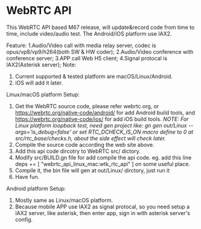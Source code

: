 # WebRTC API
This WebRTC API based M67 release, will update&record code from time to time, include video/audio test. The Android/iOS platform use IAX2.

Feature:
1.Audio/Video call with media relay server, codec is opus/vp8/vp9/h264(both SW & HW coder);
2.Audio/Video conference with conference server;
3.APP call Web H5 client;
4.Signal protocal is IAX2(Asterisk server);
Note:
1. Current supported & tested platform are macOS/Linux/Android.
2. iOS will add it later.

Linux/macOS platform Setup:
1. Get the WebRTC source code, please refer webrtc.org, or
    https://webrtc.org/native-code/android/ for add Android build tools, and
    https://webrtc.org/native-code/ios/ for add iOS build tools.
    *NOTE: For Linux platform loopback test, need gen project like: gn gen out/Linux --args='is_debug=false' or set RTC_DCHECK_IS_ON macro define to 0 at src/rtc_base/checks.h, about the side effect will check later.*
2. Compile the source code according the web site above.
3. Add this api code dircotry to WebRTC src/ dictory.
4. Modify src/BUILD.gn file for add compile the api code. eg. add this line deps += [ "webrtc_api_linux_mac:wtk_rtc_api" ] on some useful place.
5. Compile it, the bin file will gen at out/Linux/ dirctory, just run it
6. Have fun.

Android platform Setup:
1. Mostly same as Linux/macOS platform.
2. Because mobile APP use IAX2 as signal protocal, so you need setup a IAX2 server, like asterisk, then enter app, sign in with asterisk server's config.
